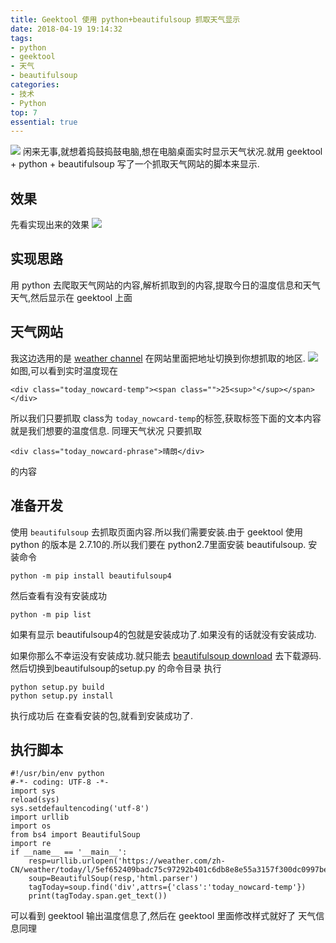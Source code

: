 ```yaml
---
title: Geektool 使用 python+beautifulsoup 抓取天气显示
date: 2018-04-19 19:14:32
tags:
- python
- geektool
- 天气
- beautifulsoup
categories:
- 技术
- Python
top: 7
essential: true
---
```

<img src="https://raw.githubusercontent.com/lovexinforever/blog_back_up/master/photos/2018-4-19_%E6%B1%BD%E8%BD%A6.jpeg" />
闲来无事,就想着捣鼓捣鼓电脑,想在电脑桌面实时显示天气状况.就用 geektool + python + beautifulsoup 写了一个抓取天气网站的脚本来显示.
<!--more-->

效果
----------
先看实现出来的效果
<img src="https://raw.githubusercontent.com/lovexinforever/blog_back_up/master/blog_photos/QQ20180420-091325%402x.png" class="full-image">

实现思路
----------
用 python 去爬取天气网站的内容,解析抓取到的内容,提取今日的温度信息和天气天气,然后显示在 geektool 上面

天气网站
----------
我这边选用的是 <a href="https://weather.com/">weather channel</a>
在网站里面把地址切换到你想抓取的地区.
<img src="https://raw.githubusercontent.com/lovexinforever/blog_back_up/master/blog_photos/QQ20180420-095735%402x.png" class="full-image">
如图,可以看到实时温度现在
```
<div class="today_nowcard-temp"><span class="">25<sup>°</sup></span></div>
```
所以我们只要抓取 class为 `today_nowcard-temp`的标签,获取标签下面的文本内容 就是我们想要的温度信息.
同理天气状况  只要抓取
```
<div class="today_nowcard-phrase">晴朗</div>
```
的内容

准备开发
----------
使用  `beautifulsoup` 去抓取页面内容.所以我们需要安装.由于 geektool 使用python 的版本是 2.7.10的.所以我们要在 python2.7里面安装 beautifulsoup.
安装命令
```
python -m pip install beautifulsoup4
```
然后查看有没有安装成功
```
python -m pip list
```
如果有显示 beautifulsoup4的包就是安装成功了.如果没有的话就没有安装成功.

如果你那么不幸运没有安装成功.就只能去 <a href="https://www.crummy.com/software/BeautifulSoup/bs4/download/4.0/"> beautifulsoup download</a> 去下载源码.
然后切换到beautifulsoup的setup.py 的命令目录
执行
```
python setup.py build
python setup.py install
```
执行成功后
在查看安装的包,就看到安装成功了.

执行脚本
----------
```
#!/usr/bin/env python
#-*- coding: UTF-8 -*-  
import sys
reload(sys)
sys.setdefaultencoding('utf-8')
import urllib
import os
from bs4 import BeautifulSoup
import re
if __name__ == '__main__':
	resp=urllib.urlopen('https://weather.com/zh-CN/weather/today/l/5ef652409badc75c97292b401c6db8e8e55a3157f300dc0997bea96343e4a20a')
	soup=BeautifulSoup(resp,'html.parser')
	tagToday=soup.find('div',attrs={'class':'today_nowcard-temp'})
	print(tagToday.span.get_text())
```
可以看到 geektool 输出温度信息了,然后在 geektool 里面修改样式就好了
天气信息同理

